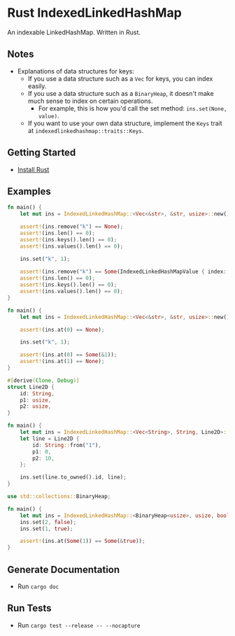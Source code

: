 # Rust IndexedLinkedHashMap

An indexable LinkedHashMap. Written in Rust.

## Notes

- Explanations of data structures for keys:
  - If you use a data structure such as a `Vec` for keys, you can index easily.
  - If you use a data structure such as a `BinaryHeap`, it doesn't make much sense to index on certain operations.
    - For example, this is how you'd call the set method: `ins.set(None, value)`.
  - If you want to use your own data structure, implement the `Keys` trait at `indexedlinkedhashmap::traits::Keys`.

## Getting Started

- [Install Rust](https://www.rust-lang.org/tools/install)

## Examples

```rust
fn main() {
    let mut ins = IndexedLinkedHashMap::<Vec<&str>, &str, usize>::new();

    assert!(ins.remove("k") == None);
    assert!(ins.len() == 0);
    assert!(ins.keys().len() == 0);
    assert!(ins.values().len() == 0);

    ins.set("k", 1);
    
    assert!(ins.remove("k") == Some(IndexedLinkedHashMapValue { index: 0, value: 1 }));
    assert!(ins.len() == 0);
    assert!(ins.keys().len() == 0);
    assert!(ins.values().len() == 0);
}
```

```rust
fn main() {
    let mut ins = IndexedLinkedHashMap::<Vec<&str>, &str, usize>::new();

    assert!(ins.at(0) == None);

    ins.set("k", 1);

    assert!(ins.at(0) == Some(&1));
    assert!(ins.at(1) == None);
}
```

```rust
#[derive(Clone, Debug)]
struct Line2D {
    id: String,
    p1: usize,
    p2: usize,
}

fn main() {
    let mut ins = IndexedLinkedHashMap::<Vec<String>, String, Line2D>::new();
    let line = Line2D {
        id: String::from("1"),
        p1: 0,
        p2: 10,
    };

    ins.set(line.to_owned().id, line);
}
```

```rust
use std::collections::BinaryHeap;

fn main() {
    let mut ins = IndexedLinkedHashMap::<BinaryHeap<usize>, usize, bool>::new();
    ins.set(2, false);
    ins.set(1, true);

    assert!(ins.at(Some(1)) == Some(&true));
}
```

## Generate Documentation

- Run `cargo doc`

## Run Tests

- Run `cargo test --release -- --nocapture`
